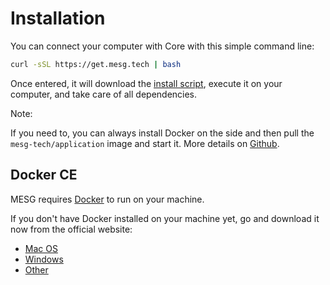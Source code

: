 # Installation

You can connect your computer with Core with this simple command line:

```bash
curl -sSL https://get.mesg.tech | bash
```

Once entered, it will download the [install script](https://get.mesg.tech), execute it on your computer, and take care of all dependencies.

Note:

If you need to, you can always install Docker on the side and then pull the `mesg-tech/application` image and start it. More details on [Github](https://github.com/mesg-foundation/application).

## Docker CE

MESG requires [Docker](https://www.docker.com/) to run on your machine.

If you don't have Docker installed on your machine yet, go and download it now from the official website:

* [Mac OS](https://www.docker.com/docker-mac)
* [Windows](https://www.docker.com/docker-windows)
* [Other](https://docs.docker.com/engine/installation/)

